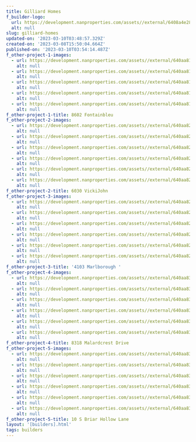 ```yaml
---
title: Gilliard Homes
f_builder-logo:
  url: https://development.nanproperties.com/assets//external/6408a4e2820bf5f488e48a86_gilliard20homes20black20logo20.png
  alt: null
slug: gilliard-homes
updated-on: '2023-03-10T03:48:57.329Z'
created-on: '2023-03-08T15:50:04.664Z'
published-on: '2023-03-10T03:54:14.487Z'
f_other-project-1-images:
  - url: https://development.nanproperties.com/assets//external/640aa81494c46d392586153c_dsc04579.jpg
    alt: null
  - url: https://development.nanproperties.com/assets//external/640aa81dfd388c310c0f68c0_dsc04520.jpg
    alt: null
  - url: https://development.nanproperties.com/assets//external/640aa81d87f7f81c16e31b19_dsc04703.jpg
    alt: null
  - url: https://development.nanproperties.com/assets//external/640aa81d94c46d761f861555_dsc04813.jpg
    alt: null
  - url: https://development.nanproperties.com/assets//external/640aa81d2e2b166ba3fd2735_dsc04856.jpg
    alt: null
f_other-project-1-title: 8602 Fontainbleu
f_other-project-2-images:
  - url: https://development.nanproperties.com/assets//external/640aa827ba67526760d33553_dsc02288201.jpg
    alt: null
  - url: https://development.nanproperties.com/assets//external/640aa82794c46d9e5c8615ee_dsc02235-hdr.jpg
    alt: null
  - url: https://development.nanproperties.com/assets//external/640aa827ba70442e6d485494_dsc02292201.jpg
    alt: null
  - url: https://development.nanproperties.com/assets//external/640aa827f0f6bf31ff51f86c_dsc02213-hdr.jpg
    alt: null
  - url: https://development.nanproperties.com/assets//external/640aa82725dda5e396056240_dsc02294201.jpg
    alt: null
  - url: https://development.nanproperties.com/assets//external/640aa827f0f6bfcd2c51f86b_dsc02265-hdr.jpg
    alt: null
f_other-project-2-title: 6030 VickiJohn
f_other-project-3-images:
  - url: https://development.nanproperties.com/assets//external/640aa82dd9980079b8bd78e8_dsc00577-hdr.jpg
    alt: null
  - url: https://development.nanproperties.com/assets//external/640aa82dc85633d353184814_dsc00535-hdr.jpg
    alt: null
  - url: https://development.nanproperties.com/assets//external/640aa82de7d25744b6a60bb5_dsc00526-hdr.jpg
    alt: null
  - url: https://development.nanproperties.com/assets//external/640aa82d87f7f81c3ee31c41_dsc00589-hdr.jpg
    alt: null
  - url: https://development.nanproperties.com/assets//external/640aa82d2e185469c85d9110_dsc00495-hdr.jpg
    alt: null
  - url: https://development.nanproperties.com/assets//external/640aa82dba67527a3dd33566_dsc00562-hdr.jpg
    alt: null
f_other-project-3-title: '4103 Marlborough '
f_other-project-4-images:
  - url: https://development.nanproperties.com/assets//external/640aa834c856335e2b18483d_dsc05528201.jpg
    alt: null
  - url: https://development.nanproperties.com/assets//external/640aa834c8563378dc18483c_dsc05439-hdr_final.jpg
    alt: null
  - url: https://development.nanproperties.com/assets//external/640aa83498dc7b6a208db6a4_dsc05397-hdr_final.jpg
    alt: null
  - url: https://development.nanproperties.com/assets//external/640aa8346c4252d7541f90c2_dsc05409-hdr_final.jpg
    alt: null
  - url: https://development.nanproperties.com/assets//external/640aa8347812a4ab60f2808f_dsc05521201.jpg
    alt: null
  - url: https://development.nanproperties.com/assets//external/640aa833bc8a87b8e368d7ee_dsc05406-hdr_final.jpg
    alt: null
f_other-project-4-title: 8318 Malardcrest Drive
f_other-project-5-images:
  - url: https://development.nanproperties.com/assets//external/640aa83894c46d0cb78616a5_9n6a0343.jpg
    alt: null
  - url: https://development.nanproperties.com/assets//external/640aa83894c46d90848616a4_9n6a0364.jpg
    alt: null
  - url: https://development.nanproperties.com/assets//external/640aa83842052e3563ef7c5a_9n6a0384201.jpg
    alt: null
  - url: https://development.nanproperties.com/assets//external/640aa838e7d257074da60c4d_9n6a0303.jpg
    alt: null
  - url: https://development.nanproperties.com/assets//external/640aa838fd388c41b80f6b25_9n6a0348.jpg
    alt: null
  - url: https://development.nanproperties.com/assets//external/640aa838f1a6a9849f0b26bd_9n6a0280.jpg
    alt: null
f_other-project-5-title: 10 S Briar Hollow Lane
layout: '[builders].html'
tags: builders
---
```



